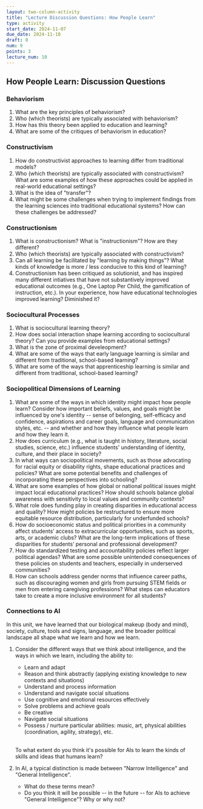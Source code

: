 ```yaml
---
layout: two-column-activity
title: "Lecture Discussion Questions: How People Learn"
type: activity
start_date: 2024-11-07
due_date: 2024-11-10
draft: 0
num: 9
points: 3
lecture_num: 10
---
```


## How People Learn: Discussion Questions

### Behaviorism
1. What are the key principles of behaviorism?
1. Who (which theorists) are typically associated with behaviorism?
1. How has this theory been applied to education and learning?
1. What are some of the critiques of behaviorism in education?

### Constructivism
1. How do constructivist approaches to learning differ from traditional models?
1. Who (which theorists) are typically associated with constructivism?
What are some examples of how these approaches could be applied in real-world educational settings?
1. What is the idea of "transfer"?
1. What might be some challenges when trying to implement findings from the learning sciences into traditional educational systems? How can these challenges be addressed?

### Constructionism
1. What is constructionism? What is "instructionism"? How are they different?
1. Who (which theorists) are typically associated with constructivism?
1. Can all learning be facilitated by "learning by making things"? What kinds of knowledge is more / less conducive to this kind of learning?
1. Constructionism has been critiqued as solutionist, and has inspired many different intiatives that have not substantively improved educational outcomes (e.g., One Laptop Per Child, the gamification of instruction, etc.). In your experience, how have educational technologies improved learning? Diminished it?

### Sociocultural Processes
1. What is sociocultural learning theory?
1. How does social interaction shape learning according to sociocultural theory? Can you provide examples from educational settings?
1. What is the zone of proximal develeopment?
1. What are some of the ways that early language learning is similar and different from traditional, school-based learning?
1. What are some of the ways that apprenticeship learning is similar and different from traditional, school-based learning?

### Sociopolitical Dimensions of Learning
1. What are some of the ways in which identity might impact how people learn? Consider how important beliefs, values, and goals might be influenced by one's identity -- sense of belonging, self-efficacy and confidence, aspirations and career goals, language and communication styles, etc. -- and whether and how they influence what people learn and how they learn it.
1. How does curriculum (e.g., what is taught in history, literature, social studies, science, etc.) influence students' understanding of identity, culture, and their place in society? 
1. In what ways can sociopolitical movements, such as those advocating for racial equity or disability rights, shape educational practices and policies? What are some potential benefits and challenges of incorporating these perspectives into schooling?
1. What are some examples of how global or national political issues might impact local educational practices? How should schools balance global awareness with sensitivity to local values and community contexts?
1. What role does funding play in creating disparities in educational access and quality? How might policies be restructured to ensure more equitable resource distribution, particularly for underfunded schools?
1. How do socioeconomic status and political priorities in a community affect students’ access to extracurricular opportunities, such as sports, arts, or academic clubs? What are the long-term implications of these disparities for students’ personal and professional development?
1. How do standardized testing and accountability policies reflect larger political agendas? What are some possible unintended consequences of these policies on students and teachers, especially in underserved communities?
1. How can schools address gender norms that influence career paths, such as discouraging women and girls from pursuing STEM fields or men from entering caregiving professions? What steps can educators take to create a more inclusive environment for all students?

### Connections to AI
In this unit, we have learned that our biological makeup (body and mind), society, culture, tools and signs, language, and the broader political landscape all shape what we learn and how we learn. 

1. Consider the different ways that we think about intelligence, and the ways in which we learn, including the ability to:

    * Learn and adapt
    * Reason and think abstractly (applying existing knowledge to new contexts and situations)
    * Understand and process information
    * Understand and navigate social situations
    * Use cognitive and emotional resources effectively
    * Solve problems and achieve goals
    * Be creative
    * Navigate social situations
    * Possess / nurture particular abilities: music, art, physical abilities (coordination, agility, strategy), etc.


    <br>To what extent do you think it's possible for AIs to learn the kinds of skills and ideas that humans learn?

1. In AI, a typical distinction is made between "Narrow Intelligence" and "General Intelligence".
    * What do these terms mean?
    * Do you think it will be possible -- in the future -- for AIs to achieve "General Intelligence"? Why or why not?